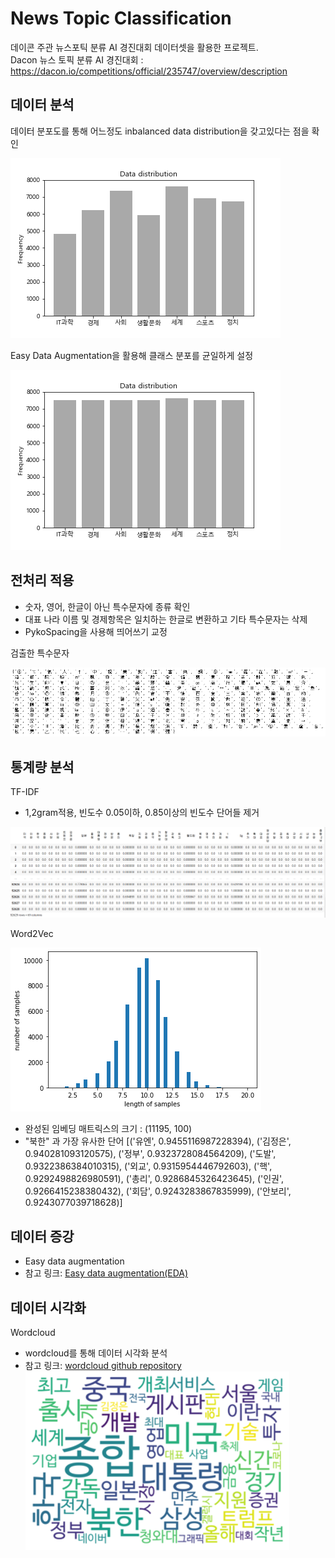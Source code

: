 # News Topic Classification
데이콘 주관 뉴스포틱 분류 AI 경진대회 데이터셋을 활용한 프로젝트. <br/>
Dacon 뉴스 토픽 분류 AI 경진대회 : https://dacon.io/competitions/official/235747/overview/description

## 데이터 분석

데이터 분포도를 통해 어느정도 inbalanced data distribution을 갖고있다는 점을 확인

![](sample/data_distribution.png)

Easy Data Augmentation을 활용해 클래스 분포를 균일하게 설정

![](sample/auged_distribution.png)

## 전처리 적용

- 숫자, 영어, 한글이 아닌 특수문자에 종류 확인
- 대표 나라 이름 및 경제항목은 일치하는 한글로 변환하고 기타 특수문자는 삭제
- PykoSpacing을 사용해 띄어쓰기 교정

검출한 특수문자

![](sample/special_case.png)


## 통계량 분석

TF-IDF
- 1,2gram적용, 빈도수 0.05이하, 0.85이상의 빈도수 단어들 제거

![](sample/TFIDF.png)


Word2Vec

![](sample/length_of_samples.png)

- 완성된 임베딩 매트릭스의 크기 : (11195, 100)
- "북한" 과 가장 유사한 단어
   [('유엔', 0.9455116987228394), ('김정은', 0.940281093120575), ('정부', 0.9323728084564209), ('도발', 0.9322386384010315), ('외교', 0.9315954446792603), ('핵', 0.9292498826980591), ('총리', 0.9286845326423645), ('인권', 0.9266415238380432), ('회담', 0.9243283867835999), ('안보리', 0.9243077039718628)]

## 데이터 증강
- Easy data augmentation
- 참고 링크: [Easy data augmentation(EDA)](https://github.com/catSirup/KorEDA)

## 데이터 시각화

Wordcloud
- wordcloud를 통해 데이터 시각화 분석
- 참고 링크: [wordcloud github repository](https://github.com/amueller/word_cloud)
![](sample/wordcloudpng.png)
